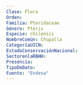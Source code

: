 ```yaml
---
Clase: Flora
Orden: 
Familia: Pteridaceae
Género: Pteris
Especie: chilensis
NombreComún: Chupalla
CategoríaUICN: 
EstadoConservaciónNacional: 
SectorenlaRBHH: 
Presencia: 
TipoDeDato: 
Fuente: "Endesa"
---
```

